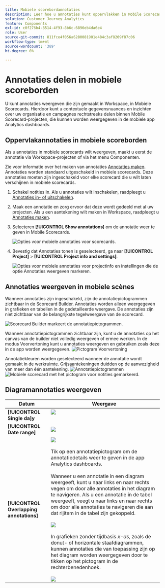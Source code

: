 ```yaml
---
title: Mobiele scorebordannotaties
description: Leer hoe u annotaties kunt oppervlakken in Mobile Scorecards.
solution: Customer Journey Analytics
feature: Components
exl-id: c0f276b4-3514-4f93-8b6c-6896eb4da6e4
role: User
source-git-commit: 811fce4f056a6280081901e484c3af8209f87c06
workflow-type: tm+mt
source-wordcount: '389'
ht-degree: 0%

---
```



# Annotaties delen in mobiele scoreborden

U kunt annotaties weergeven die zijn gemaakt in Workspace, in Mobiele Scorecards. Hierdoor kunt u contextuele gegevensnuances en inzichten over uw organisatie en campagnes rechtstreeks delen binnen Mobile Scorecard-projecten, die kunnen worden weergegeven in de mobiele app Analytics dashboards.

## Oppervlakannotaties in mobiele scoreborden

Als u annotaties in mobiele scorecards wilt weergeven, maakt u eerst de annotatie via Workspace-projecten of via het menu Componenten.

Zie voor informatie over het maken van annotaties [Annotaties maken](create-annotations.md). Annotaties worden standaard uitgeschakeld in mobiele scorecards. Deze annotaties moeten zijn ingeschakeld voor elke scorecard die u wilt laten verschijnen in mobiele scorecards.

1. Schakel notities in. Als u annotaties wilt inschakelen, raadpleegt u [Annotaties in- of uitschakelen](overview.md#annotations-on-off).

1. Maak een annotatie en zorg ervoor dat deze wordt gedeeld met al uw projecten. Als u een aantekening wilt maken in Workspace, raadpleegt u [Annotaties maken](create-annotations.md).

1. Selecteren **[!UICONTROL Show annotations]** om de annotatie weer te geven in Mobile Scorecards.

   ![Opties voor mobiele annotaties voor scorecards.](assets/show-annotations.png)

1. Bevestig dat Annotaties tonen is geselecteerd, ga naar **[!UICONTROL Project]** > **[!UICONTROL Project info and settings]**.

   ![Opties voor mobiele annotaties voor projectinfo en instellingen die de optie Annotaties weergeven markeren.](assets/project-info-settings.png)

## Annotaties weergeven in mobiele scènes

Wanneer annotaties zijn ingeschakeld, zijn de annotatiepictogrammen zichtbaar in de Scorecard Builder. Annotaties worden alleen weergegeven in grafieken en tabellen in de gedetailleerde weergave. De annotaties zijn niet zichtbaar van de belangrijkste tegelweergave van de scorecard.

![Scorecard Builder markeert de annotatiepictogrammen.](assets/view-annotations.png)

Wanneer annotatiepictogrammen zichtbaar zijn, kunt u de annotaties op het canvas van de builder niet volledig weergeven of ermee werken. In de modus Voorvertoning kunt u annotaties weergeven en gebruiken zoals deze in de app worden weergegeven. ![Pictogram Voorvertoning](assets/preview-icon.png)

Annotatiekleuren worden geselecteerd wanneer de annotatie wordt gemaakt in de werkruimte. Grijsaantekeningen duidden op de aanwezigheid van meer dan één aantekening. ![Annotatiepictogrammen](assets/gray-annotations1.png) ![Mobiele scorecard met het pictogram voor notities gemarkeerd.](assets/gray-annotations2.png)

## Diagramannotaties weergeven

| Datum | Weergave |
| --- | --- |
| **[!UICONTROL Single da]y** | ![](assets/single-day-mobile-annotations.png)<br></br> |
| **[!UICONTROL Date range]** | ![](assets/date-range.png) |
| **[!UICONTROL Overlapping annotations]** | ![](assets/overlapping-annotations.png)<br></br>Tik op een annotatiepictogram om de annotatiedetails weer te geven in de app Analytics dashboards. <br></br>Wanneer u een annotatie in een diagram weergeeft, kunt u naar links en naar rechts vegen om door alle annotaties in het diagram te navigeren. Als u een annotatie in de tabel weergeeft, veegt u naar links en naar rechts om door alle annotaties te navigeren die aan dat rijitem in de tabel zijn gekoppeld. <br></br>![](assets/swipe-multiple-annotations.png) <br></br>In grafieken zonder tijdbasis *x-as*, zoals de donut- of horizontale staafdiagrammen, kunnen annotaties die van toepassing zijn op het diagram worden weergegeven door te tikken op het pictogram in de rechterbenedenhoek.<br></br> ![](assets/charts-without-timebase.png) |
